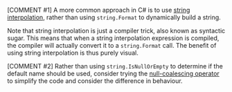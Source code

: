 [COMMENT #1]
A more common approach in C# is to use [string interpolation](https://csharp.net-tutorials.com/operators/the-string-interpolation-operator/), rather than using `string.Format` to dynamically build a string.

Note that string interpolation is just a compiler trick, also known as syntactic sugar. This means that when a string interpolation expression is compiled, the compiler will actually convert it to a `string.Format` call. The benefit of using string interpolation is thus purely visual.

[COMMENT #2]
Rather than using `string.IsNullOrEmpty` to determine if the default name should be used, consider trying the [null-coalescing operator](https://docs.microsoft.com/en-us/dotnet/csharp/language-reference/operators/null-coalescing-operator) to simplify the code and consider the difference in behaviour.